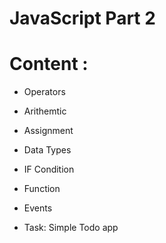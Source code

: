 # JavaScript Part 2

# Content :

- Operators

- Arithemtic

- Assignment

- Data Types

- IF Condition

- Function

- Events

- Task: Simple Todo app

<!-- For Loop -->
<!-- Array || Array Methods -->
